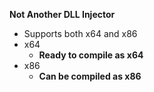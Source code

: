 **Not Another DLL Injector**

* Supports both x64 and x86
* x64
	* **Ready to compile as x64**
* x86
	* **Can be compiled as x86**
